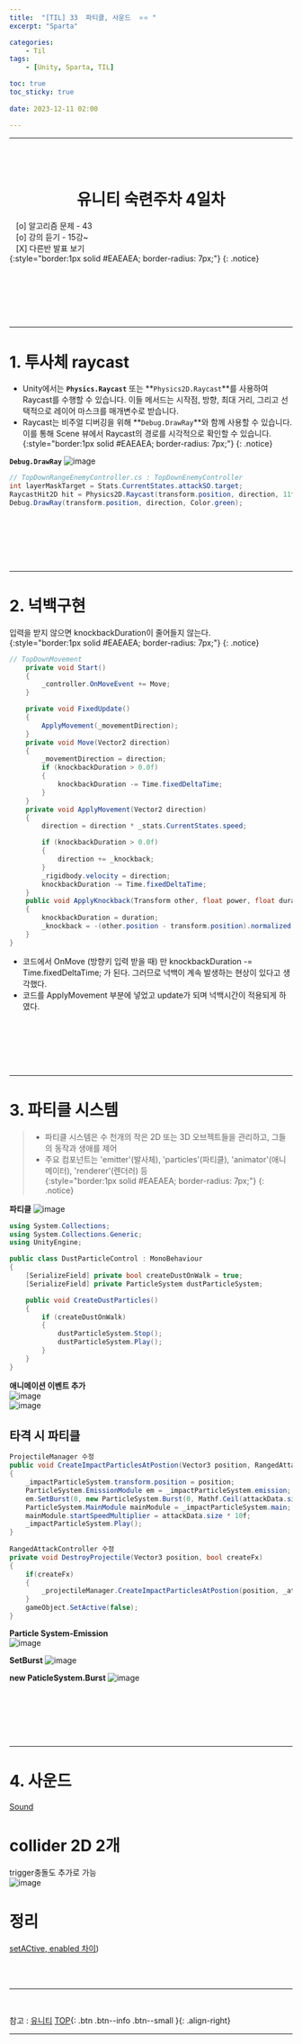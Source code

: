 ```yaml
---
title:  "[TIL] 33  파티클, 사운드  ⭐⭐ "
excerpt: "Sparta"

categories:
    - Til
tags:
    - [Unity, Sparta, TIL]

toc: true
toc_sticky: true
 
date: 2023-12-11 02:00

---
```

- - -

<BR><BR>


<center><H1>  유니티 숙련주차 4일차 </H1></center>

&nbsp;&nbsp; [o] 알고리즘 문제  - 43  
&nbsp;&nbsp; [o] 강의 듣기 - 15강~  
&nbsp;&nbsp; [X] 다른반 발표 보기  
{:style="border:1px solid #EAEAEA; border-radius: 7px;"}
{: .notice}  

<br><br><br><br><br>
- - - 

# 1. 투사체 raycast 

- Unity에서는 **`Physics.Raycast`** 또는 **`Physics2D.Raycast`**를 사용하여 Raycast를 수행할 수 있습니다. 이들 메서드는 시작점, 방향, 최대 거리, 그리고 선택적으로 레이어 마스크를 매개변수로 받습니다.
- Raycast는 비주얼 디버깅을 위해 **`Debug.DrawRay`**와 함께 사용할 수 있습니다. 이를 통해 Scene 뷰에서 Raycast의 경로를 시각적으로 확인할 수 있습니다.
{:style="border:1px solid #EAEAEA; border-radius: 7px;"}
{: .notice}  

**`Debug.DrawRay`**
![image](https://github.com/levell1/levell1.github.io/assets/96651722/5ef37f9c-30fc-4a5d-bac9-d40c2e22c6f8)  


<div class="notice--primary" markdown="1"> 

```c#
// TopDownRangeEnemyController.cs : TopDownEnemyController
int layerMaskTarget = Stats.CurrentStates.attackSO.target;
RaycastHit2D hit = Physics2D.Raycast(transform.position, direction, 11f, (1 << LayerMask.NameToLayer("Level")) | layerMaskTarget);
Debug.DrawRay(transform.position, direction, Color.green);
```

</div>


<br><br><br><br><br>
- - -

# 2. 넉백구현 

입력을 받지 않으면 knockbackDuration이 줄어들지 않는다.  
{:style="border:1px solid #EAEAEA; border-radius: 7px;"}
{: .notice} 

<div class="notice--primary" markdown="1"> 

```c#
// TopDownMovement
    private void Start()
    {
        _controller.OnMoveEvent += Move;
    }

    private void FixedUpdate()
    {
        ApplyMovement(_movementDirection);
    }
    private void Move(Vector2 direction)
    {
        _movementDirection = direction;
        if (knockbackDuration > 0.0f)
        {
            knockbackDuration -= Time.fixedDeltaTime;
        }
    }
    private void ApplyMovement(Vector2 direction)
    {
        direction = direction * _stats.CurrentStates.speed;

        if (knockbackDuration > 0.0f)
        {
            direction += _knockback;
        }
        _rigidbody.velocity = direction;
        knockbackDuration -= Time.fixedDeltaTime;
    }
    public void ApplyKnockback(Transform other, float power, float duration)
    {
        knockbackDuration = duration;
        _knockback = -(other.position - transform.position).normalized * power;
    }
}
```

- 코드에서 OnMove (방향키 입력 받을 때) 만  knockbackDuration -= Time.fixedDeltaTime; 가 된다. 그러므로 넉백이 계속 발생하는 현상이 있다고 생각했다.
- 코드를 ApplyMovement 부분에 넣었고 update가 되며 넉백시간이 적용되게 하였다.
</div>


<br><br><br><br><br>
- - -

# 3. 파티클 시스템  
> - 파티클 시스템은 수 천개의 작은 2D 또는 3D 오브젝트들을 관리하고, 그들의 동작과 생애를 제어  
> - 주요 컴포넌트는 'emitter'(발사체), 'particles'(파티클), 'animator'(애니메이터), 'renderer'(렌더러) 등  
{:style="border:1px solid #EAEAEA; border-radius: 7px;"}
{: .notice}  


**파티클**
![image](https://github.com/levell1/levell1.github.io/assets/96651722/2373fd9c-55f5-4ffc-9950-e4750af92ce5)

<div class="notice--primary" markdown="1"> 

```c#
using System.Collections;
using System.Collections.Generic;
using UnityEngine;

public class DustParticleControl : MonoBehaviour
{
    [SerializeField] private bool createDustOnWalk = true;
    [SerializeField] private ParticleSystem dustParticleSystem;

    public void CreateDustParticles()
    {
        if (createDustOnWalk)
        {
            dustParticleSystem.Stop();
            dustParticleSystem.Play();
        }
    }
}
```
</div>

**애니메이션 이벤트 추가**  
![image](https://github.com/levell1/levell1.github.io/assets/96651722/b7450b18-c90b-4f26-85d7-d08d537f5bb7)  
![image](https://github.com/levell1/levell1.github.io/assets/96651722/af86edff-c1e3-4315-bb97-d5b3ba97b3da)  

## 타격 시 파티클

<div class="notice--primary" markdown="1"> 

```c#
ProjectileManager 수정
public void CreateImpactParticlesAtPostion(Vector3 position, RangedAttackData attackData)
{
    _impactParticleSystem.transform.position = position;
    ParticleSystem.EmissionModule em = _impactParticleSystem.emission;
    em.SetBurst(0, new ParticleSystem.Burst(0, Mathf.Ceil(attackData.size * 5)));
    ParticleSystem.MainModule mainModule = _impactParticleSystem.main;
    mainModule.startSpeedMultiplier = attackData.size * 10f;
    _impactParticleSystem.Play();
}
​
RangedAttackController 수정
private void DestroyProjectile(Vector3 position, bool createFx)
{
    if(createFx)
    {
        _projectileManager.CreateImpactParticlesAtPostion(position, _attackData);
    }
    gameObject.SetActive(false);
}
```
</div>

**Particle System-Emission**  
![image](https://github.com/levell1/levell1.github.io/assets/96651722/ce78e50c-3b39-418b-8523-d5c3abc90624)  

**SetBurst**
![image](https://github.com/levell1/levell1.github.io/assets/96651722/4b1cac4f-1e24-4d70-99cf-85d7b659d991)  

**new PaticleSystem.Burst**
![image](https://github.com/levell1/levell1.github.io/assets/96651722/6571ab2f-f8eb-4e89-bf34-7c3514e9ba40)  



<br><br><br><br><br>
- - -

# 4. 사운드
[Sound](https://levell1.github.io/memo%20unity/MUnity-Sound/)  

# collider 2D 2개

trigger충돌도 추가로 가능  
![image](https://github.com/levell1/levell1.github.io/assets/96651722/fe847b2e-69e4-4ad8-9f2f-ef3f5e6a6b84)

# 정리  
[setACtive, enabled 차이](https://levell1.github.io/memo%20unity/MUnity-enabled/))

<br><br>
- - -

<br>

참고 : [유니티](https://docs.unity3d.com/kr/)
[TOP](#){: .btn .btn--info .btn--small }{: .align-right}
<br>
- - -
